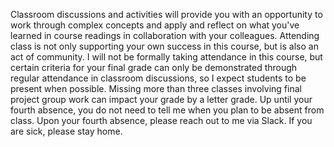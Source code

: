 Classroom discussions and activities will provide you with an opportunity to work through complex concepts and apply and reflect on what you've learned in course readings in collaboration with your colleagues. Attending class is not only supporting your own success in this course, but is also an act of community. I will not be formally taking attendance in this course, but certain criteria for your final grade can only be demonstrated through regular attendance in classroom discussions, so I expect students to be present when possible. Missing more than three classes involving final project group work can impact your grade by a letter grade. Up until your fourth absence, you do not need to tell me when you plan to be absent from class. Upon your fourth absence, please reach out to me via Slack. If you are sick, please stay home. 